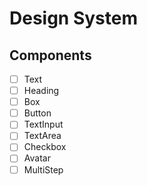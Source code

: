 # Design System

## Components

- [ ] Text
- [ ] Heading
- [ ] Box
- [ ] Button
- [ ] TextInput
- [ ] TextArea
- [ ] Checkbox
- [ ] Avatar
- [ ] MultiStep

